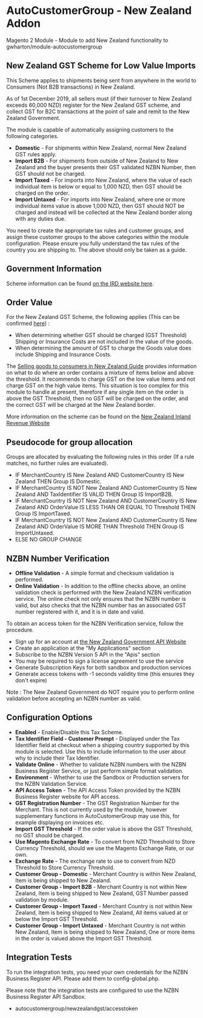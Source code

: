 <h1>AutoCustomerGroup - New Zealand Addon</h1>
<p>Magento 2 Module - Module to add New Zealand functionality to gwharton/module-autocustomergroup</p>

<h2>New Zealand GST Scheme for Low Value Imports</h2>
<p>This Scheme applies to shipments being sent from anywhere in the world to Consumers (Not B2B transactions) in New Zealand.</p>
<p>As of 1st December 2019, all sellers must (if their turnover to New Zealand exceeds 60,000 NZD) register for the New Zealand GST scheme, and collect GST for B2C transactions at the point of sale and remit to the New Zealand Government.</p>
<p>The module is capable of automatically assigning customers to the following categories.</p>
<ul>
    <li><b>Domestic</b> - For shipments within New Zealand, normal New Zealand GST rules apply.</li>
    <li><b>Import B2B</b> - For shipments from outside of New Zealand to New Zealand and the buyer presents their GST validated NZBN Number, then GST should not be charged.</li>
    <li><b>Import Taxed</b> - For imports into New Zealand, where the value of each individual item is below or equal to 1,000 NZD, then GST should be charged on the order.</li>
    <li><b>Import Untaxed</b> - For imports into New Zealand, where one or more individual items value is above 1,000 NZD, then GST should NOT be charged and instead will be collected at the New Zealand border along with any duties due.</li>
</ul>
<p>You need to create the appropriate tax rules and customer groups, and assign these customer groups to the above categories within the module configuration. Please ensure you fully understand the tax rules of the country you are shipping to. The above should only be taken as a guide.</p>

<h2>Government Information</h2>
<p>Scheme information can be found <a href="https://www.ird.govt.nz/gst/gst-for-overseas-businesses/gst-on-low-value-imported-goods" target="_blank">on the IRD website here</a>.</p>

<h2>Order Value</h2>
<p>For the New Zealand GST Scheme, the following applies (This can be confirmed
    <a href="https://www.ird.govt.nz/-/media/project/ir/home/documents/forms-and-guides/ir200---ir299/ad264/ad264-2019.pdf"
    target="_blank">here</a>) : </p>
<ul>
    <li>When determining whether GST should be charged (GST Threshold) Shipping or Insurance Costs are not included in the value of the goods.</li>
    <li>When determining the amount of GST to charge the Goods value does include Shipping and Insurance Costs.</li>
</ul>
<p>The <a href="https://www.ird.govt.nz/-/media/project/ir/home/documents/forms-and-guides/ir200---ir299/ad264/ad264-2019.pdf" target="_blank">Selling goods to consumers
    in New Zealand Guide</a> provides information on what to do where an order contains a mixture of items below and above the threshold. It recommends to charge
    GST on the low value items and not charge GST on the high value items. This situation is too complex for this module to handle at present, therefore
    if any single item on the order is above the GST Threshold, then no GST will be charged on the order, and the correct GST will be charged at the
    New Zealand border.</p>
<p>More information on the scheme can be found on the
    <a href="https://www.ird.govt.nz/gst/gst-for-overseas-businesses/gst-on-low-value-imported-goods" target="_blank">New Zealand Inland Revenue Website</a></p>

<h2>Pseudocode for group allocation</h2>
<p>Groups are allocated by evaluating the following rules in this order (If a rule matches, no further rules are evaluated).</p>
<ul>
<li>IF MerchantCountry IS New Zealand AND CustomerCountry IS New Zealand THEN Group IS Domestic.</li>
<li>IF MerchantCountry IS NOT New Zealand AND CustomerCountry IS New Zealand AND TaxIdentifier IS VALID THEN Group IS ImportB2B.</li>
<li>IF MerchantCountry IS NOT New Zealand AND CustomerCountry IS New Zealand AND OrderValue IS LESS THAN OR EQUAL TO Threshold THEN Group IS ImportTaxed.</li>
<li>IF MerchantCountry IS NOT New Zealand AND CustomerCountry IS New Zealand AND OrderValue IS MORE THAN Threshold THEN Group IS ImportUntaxed.</li>
<li>ELSE NO GROUP CHANGE</li>
</ul>

<h2>NZBN Number Verification</h2>
<ul>
<li><b>Offline Validation</b> - A simple format and checksum validation is performed.</li>
<li><b>Online Validation</b> - In addition to the offline checks above, an online validation check is performed with the New Zealand NZBN verification service. The online check not only ensures that the NZBN number is valid, but also checks that the NZBN number has an associated GST number registered with it, and it is in date and valid.</li>
</ul>
<p>To obtain an access token for the NZBN Verification service, follow the procedure.</p>
<ul>
<li>Sign up for an account at <a href="https://api.business.govt.nz" target="_blank">the New Zealand Government API Website</a></li>
<li>Create an application at the "My Applications" section</li>
<li>Subscribe to the NZBN Version 5 API in the "Apis" section</li>
<li>You may be required to sign a license agreement to use the service</li>
<li>Generate Subscription Keys for both sandbox and production services</li>
<li>Generate access tokens with -1 seconds validity time (this ensures they don't expire)</li>
</ul>
<p>Note : The New Zealand Government do NOT require you to perform online validation before accepting an NZBN number as valid.</p>

<h2>Configuration Options</h2>
<ul>
<li><b>Enabled</b> - Enable/Disable this Tax Scheme.</li>
<li><b>Tax Identifier Field - Customer Prompt</b> - Displayed under the Tax Identifier field at checkout when a shipping country supported by this module is selected. Use this to include information to the user about why to include their Tax Identifier.</li>
<li><b>Validate Online</b> - Whether to validate NZBN numbers with the NZBN Business Register Service, or just perform simple format validation.</li>
<li><b>Environment</b> - Whether to use the Sandbox or Production servers for the NZBN Validation Service.</li>
<li><b>API Access Token</b> - The API Access Token provided by the NZBN Business Register website for API access.</li>
<li><b>GST Registration Number</b> - The GST Registration Number for the Merchant. This is not currently used by the module, however supplementary functions in AutoCustomerGroup may use this, for example displaying on invoices etc.</li>
<li><b>Import GST Threshold</b> - If the order value is above the GST Threshold, no GST should be charged.</li>
<li><b>Use Magento Exchange Rate</b> - To convert from NZD Threshold to Store Currency Threshold, should we use the Magento Exchange Rate, or our own.</li>
<li><b>Exchange Rate</b> - The exchange rate to use to convert from NZD Threshold to Store Currency Threshold.</li>
<li><b>Customer Group - Domestic</b> - Merchant Country is within New Zealand, Item is being shipped to New Zealand.</li>
<li><b>Customer Group - Import B2B</b> - Merchant Country is not within New Zealand, Item is being shipped to New Zealand, GST Number passed validation by module.</li>
<li><b>Customer Group - Import Taxed</b> - Merchant Country is not within New Zealand, Item is being shipped to New Zealand, All items valued at or below the Import GST Threshold.</li>
<li><b>Customer Group - Import Untaxed</b> - Merchant Country is not within New Zealand, Item is being shipped to New Zealand, One or more items in the order is valued above the Import GST Threshold.</li>
</ul>

<h2>Integration Tests</h2>
<p>To run the integration tests, you need your own credentials for the NZBN Business Register API. Please add them to config-global.php.</p>
<p>Please note that the integration tests are configured to use the NZBN Business Register API Sandbox.</p>
<ul>
<li>autocustomergroup/newzealandgst/accesstoken</li>
</ul>

